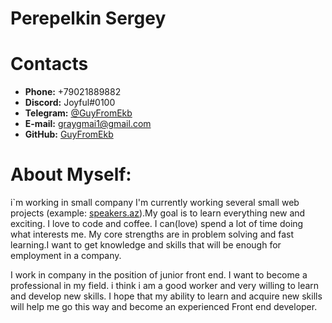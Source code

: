 # Perepelkin Sergey

# Contacts

- **Phone:** +79021889882
- **Discord:** Joyful#0100
- **Telegram:** [@GuyFromEkb](https://t.me/GuyFromEkb)
- **E-mail:** [graygmai1@gmail.com](graygmai1@gmail.com)
- **GitHub:** [GuyFromEkb](https://github.com/GuyFromEkb)

# About Myself:

i`m working in small company 
I'm currently working several small web projects (example: [speakers.az](http://speakers.az/)).My goal is to learn everything new and exciting. I love to code and coffee. I can(love) spend a lot of time doing what interests me. My core strengths are in problem solving and fast learning.I want to get knowledge and skills that will be enough for employment in a company.


I work in company in the position of junior front end. I want to become a professional in my field.
i think  i am a good worker and very willing to learn and develop new skills.
I hope that my ability to learn and acquire new skills will help me go this way and become an experienced Front end developer.